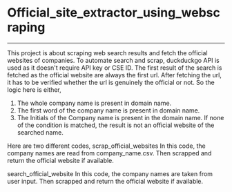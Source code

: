 # Official_site_extractor_using_webscraping
---
This project is about scraping web search results and fetch the official websites of companies. To automate search and scrap, duckduckgo API is used as it doesn't require API key or CSE ID. The first result of the search is fetched as the official website are always the first url. After fetching the url, it has to be verified whether the url is genuinely the official or not. So the logic here is either,

1. The whole company name is present in domain name.
2. The first word of the company name is present in domain name.
3. The Initials of the Company name is present in the domain name.
If none of the condition is matched, the result is not an official website of the searched name.

Here are two different codes,
scrap_official_websites
In this code, the company names are read from company_name.csv. Then scrapped and return the official website if available.

search_official_website
In this code, the company names are taken from user input. Then scrapped and return the official website if available.
